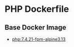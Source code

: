 # PHP Dockerfile

## Base Docker Image

* [php:7.4.21-fpm-alpine3.13](https://hub.docker.com/_/php/)
